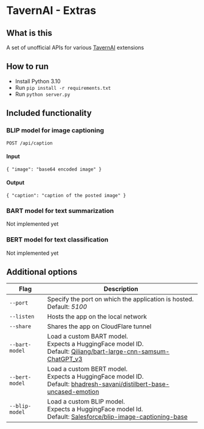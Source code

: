 # TavernAI - Extras
## What is this
A set of unofficial APIs for various [TavernAI](https://github.com/TavernAI/TavernAI) extensions

## How to run
* Install Python 3.10
* Run `pip install -r requirements.txt`
* Run `python server.py`

## Included functionality
### BLIP model for image captioning
`POST /api/caption`
#### **Input**
```
{ "image": "base64 encoded image" }
```
#### **Output**
```
{ "caption": "caption of the posted image" }
```

### BART model for text summarization
Not implemented yet

### BERT model for text classification
Not implemented yet

## Additional options
| Flag           | Description                                                          |
| -------------- | -------------------------------------------------------------------- |
| `--port`       | Specify the port on which the application is hosted. Default: *5100* |
| `--listen`     | Hosts the app on the local network                                   |
| `--share`      | Shares the app on CloudFlare tunnel                                  |
| `--bart-model` | Load a custom BART model.<br>Expects a HuggingFace model ID.<br>Default: [Qiliang/bart-large-cnn-samsum-ChatGPT_v3](https://huggingface.co/Qiliang/bart-large-cnn-samsum-ChatGPT_v3) |
| `--bert-model` | Load a custom BERT model.<br>Expects a HuggingFace model ID.<br>Default: [bhadresh-savani/distilbert-base-uncased-emotion](https://huggingface.co/bhadresh-savani/distilbert-base-uncased-emotion) |
| `--blip-model` | Load a custom BLIP model.<br>Expects a HuggingFace model Id.<br>Default: [Salesforce/blip-image-captioning-base](https://huggingface.co/Salesforce/blip-image-captioning-base) |